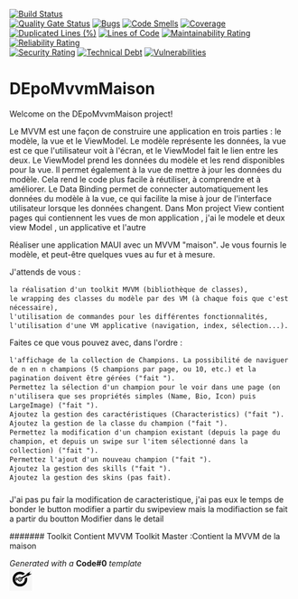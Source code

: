 [![Build Status](https://codefirst.iut.uca.fr/api/badges/mamadou_elaphi.arafa/DEpoMvvmMaison/status.svg)](https://codefirst.iut.uca.fr/mamadou_elaphi.arafa/DEpoMvvmMaison)  
[![Quality Gate Status](https://codefirst.iut.uca.fr/sonar/api/project_badges/measure?project=DEpoMvvmMaison&metric=alert_status)](https://codefirst.iut.uca.fr/sonar/dashboard?id=DEpoMvvmMaison)
[![Bugs](https://codefirst.iut.uca.fr/sonar/api/project_badges/measure?project=DEpoMvvmMaison&metric=bugs)](https://codefirst.iut.uca.fr/sonar/dashboard?id=DEpoMvvmMaison)
[![Code Smells](https://codefirst.iut.uca.fr/sonar/api/project_badges/measure?project=DEpoMvvmMaison&metric=code_smells)](https://codefirst.iut.uca.fr/sonar/dashboard?id=DEpoMvvmMaison)
[![Coverage](https://codefirst.iut.uca.fr/sonar/api/project_badges/measure?project=DEpoMvvmMaison&metric=coverage)](https://codefirst.iut.uca.fr/sonar/dashboard?id=DEpoMvvmMaison)  
[![Duplicated Lines (%)](https://codefirst.iut.uca.fr/sonar/api/project_badges/measure?project=DEpoMvvmMaison&metric=duplicated_lines_density)](https://codefirst.iut.uca.fr/sonar/dashboard?id=DEpoMvvmMaison)
[![Lines of Code](https://codefirst.iut.uca.fr/sonar/api/project_badges/measure?project=DEpoMvvmMaison&metric=ncloc)](https://codefirst.iut.uca.fr/sonar/dashboard?id=DEpoMvvmMaison)
[![Maintainability Rating](https://codefirst.iut.uca.fr/sonar/api/project_badges/measure?project=DEpoMvvmMaison&metric=sqale_rating)](https://codefirst.iut.uca.fr/sonar/dashboard?id=DEpoMvvmMaison)
[![Reliability Rating](https://codefirst.iut.uca.fr/sonar/api/project_badges/measure?project=DEpoMvvmMaison&metric=reliability_rating)](https://codefirst.iut.uca.fr/sonar/dashboard?id=DEpoMvvmMaison)  
[![Security Rating](https://codefirst.iut.uca.fr/sonar/api/project_badges/measure?project=DEpoMvvmMaison&metric=security_rating)](https://codefirst.iut.uca.fr/sonar/dashboard?id=DEpoMvvmMaison)
[![Technical Debt](https://codefirst.iut.uca.fr/sonar/api/project_badges/measure?project=DEpoMvvmMaison&metric=sqale_index)](https://codefirst.iut.uca.fr/sonar/dashboard?id=DEpoMvvmMaison)
[![Vulnerabilities](https://codefirst.iut.uca.fr/sonar/api/project_badges/measure?project=DEpoMvvmMaison&metric=vulnerabilities)](https://codefirst.iut.uca.fr/sonar/dashboard?id=DEpoMvvmMaison)  

 
# DEpoMvvmMaison

Welcome on the DEpoMvvmMaison project! 

Le MVVM est une façon de construire une application en trois parties : 
le modèle, la vue et le ViewModel. Le modèle représente les données, 
la vue est ce que l'utilisateur voit à l'écran, et le ViewModel fait le lien entre les deux. 
Le ViewModel prend les données du modèle et les rend disponibles pour la vue. Il permet également à la vue de mettre à jour les données du modèle. Cela rend le code plus facile à réutiliser, à comprendre et à améliorer. Le Data Binding permet de connecter automatiquement les données du modèle à la vue, ce qui facilite la mise à jour de l'interface utilisateur lorsque les données changent.
Dans Mon project  View contient pages qui contiennent les vues de mon application , j'ai  le modele et deux  view Model , un applicative et l'autre 


Réaliser une application MAUI avec un MVVM "maison". Je vous fournis le modèle, et peut-être quelques vues au fur et à mesure.

J'attends de vous :

    la réalisation d'un toolkit MVVM (bibliothèque de classes),
    le wrapping des classes du modèle par des VM (à chaque fois que c'est nécessaire),
    l'utilisation de commandes pour les différentes fonctionnalités,
    l'utilisation d'une VM applicative (navigation, index, sélection...).

Faites ce que vous pouvez avec, dans l'ordre :

    l'affichage de la collection de Champions. La possibilité de naviguer de n en n champions (5 champions par page, ou 10, etc.) et la pagination doivent être gérées ("fait ").
    Permettez la sélection d'un champion pour le voir dans une page (on n'utilisera que ses propriétés simples (Name, Bio, Icon) puis LargeImage) ("fait ").
    Ajoutez la gestion des caractéristiques (Characteristics) ("fait ").
    Ajoutez la gestion de la classe du champion ("fait ").
    Permettez la modification d'un champion existant (depuis la page du champion, et depuis un swipe sur l'item sélectionné dans la collection) ("fait ").
    Permettez l'ajout d'un nouveau champion ("fait ").
    Ajoutez la gestion des skills ("fait ").
    Ajoutez la gestion des skins (pas fait).
###
J'ai pas pu fair la modification de caracteristique,
j'ai pas eux le temps de bonder le button modifier a partir du swipeview mais la modifiaction se fait a partir 
du boutton Modifier dans le detail

#######
Toolkit Contient MVVM Toolkit 
Master :Contient la MVVM de la maison  
  

_Generated with a_ **Code#0** _template_  
<img src="Documentation/doc_images/CodeFirst.png" height=40/>   